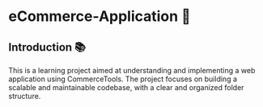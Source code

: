 # eCommerce-Application 🛒

## Introduction 📚

This is a learning project aimed at understanding and implementing a web application using CommerceTools. The project focuses on building a scalable and maintainable codebase, with a clear and organized folder structure.
